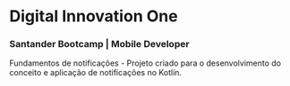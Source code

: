 # Digital Innovation One

###  Santander Bootcamp | Mobile Developer



Fundamentos de notificações - Projeto criado para o desenvolvimento do conceito e aplicação de notificações no Kotlin.
